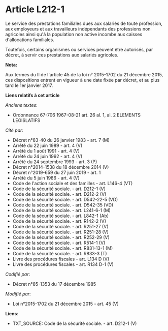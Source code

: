 # Article L212-1

Le service des prestations familiales dues aux salariés de toute profession, aux employeurs et aux travailleurs indépendants
des professions non agricoles ainsi qu'à la population non active incombe aux caisses d'allocations familiales. 

Toutefois, certains organismes ou services peuvent être autorisés, par décret, à servir ces prestations aux salariés
agricoles.

**Nota:**

Aux termes du II de l'article 45 de la loi n° 2015-1702 du 21 décembre 2015, ces dispositions entrent en vigueur à une date
fixée par décret, et au plus tard le 1er janvier 2017.

**Liens relatifs à cet article**

_Anciens textes_:

  - Ordonnance 67-706 1967-08-21 art. 26 al. 1, al. 2 ELEMENTS LEGISLATIFS

_Cité par_:

  - Décret n°83-40 du 26 janvier 1983 - art. 7 (M)
  - Arrêté du 22 juin 1989 - art. 4 (V)
  - Arrêté du 1 août 1991 - art. 4 (V)
  - Arrêté du 24 juin 1992 - art. 4 (V)
  - Arrêté du 24 septembre 1993 - art. 3 (P)
  - Décret n°2014-1538 du 18 décembre 2014 (V)
  - Décret n°2019-659 du 27 juin 2019 - art. 1
  - Arrêté du 5 juin 1986 - art. 4 (V)
  - Code de l'action sociale et des familles - art. L146-4 (VT)
  - Code de la sécurité sociale. - art. D212-1 (V)
  - Code de la sécurité sociale. - art. D212-2 (V)
  - Code de la sécurité sociale. - art. D542-22-5 (VD)
  - Code de la sécurité sociale. - art. D542-35 (VD)
  - Code de la sécurité sociale. - art. L241-6-1 (M)
  - Code de la sécurité sociale. - art. L842-1 (Ab)
  - Code de la sécurité sociale. - art. R142-2 (V)
  - Code de la sécurité sociale. - art. R251-27 (V)
  - Code de la sécurité sociale. - art. R251-28 (V)
  - Code de la sécurité sociale. - art. R252-29 (V)
  - Code de la sécurité sociale. - art. R514-1 (V)
  - Code de la sécurité sociale. - art. R831-13-1 (M)
  - Code de la sécurité sociale. - art. R833-3 (T)
  - Livre des procédures fiscales - art. L134 D (V)
  - Livre des procédures fiscales - art. R134 D-1 (V)

_Codifié par_:

  - Décret n°85-1353 du 17 décembre 1985

_Modifié par_:

  - Loi n°2015-1702 du 21 décembre 2015 - art. 45 (V)

**Liens**:

  - TXT_SOURCE: Code de la sécurité sociale. - art. D212-1 (V)
